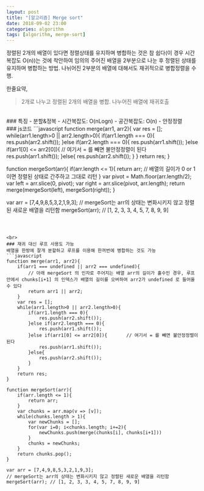 ```yaml
---
layout: post
title: "[알고리즘] Merge sort"
date: 2018-09-02 23:00
categories: algorithm
tags: [algorithm, merge-sort]
---
```

정렬된 2개의 배열이 있다면 정렬상태를 유지하며 병합하는 것은 참 쉽다(이 경우 시간복잡도 O(n))는 것에 착안하여 임의의 주어진 배열을 2부분으로 나눈 후 정렬된 상태를 유지하며 병합하는 방법. 나뉘어진 2부분의 배열에 대해서도 재귀적으로 병합정렬을 수행.

한줄요약,
> 2개로 나누고 정렬된 2개의 배열을 병합. 나누어진 배열에 재귀호출

<br>
### 특징
- 분할&정복
- 시간복잡도: O(nLogn)
- 공간복잡도: O(n)
- 안정정렬

<br>
### js코드
```javascript
function merge(arr1, arr2){
    var res = [];
    while(arr1.length>0 || arr2.length>0){
        if(arr1.length === 0){
            res.push(arr2.shift());
        }else if(arr2.length === 0){
            res.push(arr1.shift());
        }else if(arr1[0] <= arr2[0]){       // 여기서 = 를 빼면 불안정정렬이 된다
            res.push(arr1.shift());
        }else{
            res.push(arr2.shift());
        }
    }
    return res;
}

function mergeSort(arr){
    if(arr.length <= 1){
        return arr; // 배열의 길이가 0 or 1이면 정렬된 상태로 간주하고 그대로 리턴
    }
    var pivot = Math.floor(arr.length/2);
    var left = arr.slice(0, pivot);
    var right = arr.slice(pivot, arr.length);
    return merge(mergeSort(left), mergeSort(right));
}

var arr = [7,4,9,8,5,3,2,1,9,3];
// mergeSort는 arr의 상태는 변화시키지 않고 정렬된 새로운 배열을 리턴함
mergeSort(arr); // [1, 2, 3, 3, 4, 5, 7, 8, 9, 9]
```



<br>
### 재귀 대신 루프 사용도 가능
배열을 한방에 잘개 분할하고 루프를 이용해 한꺼번에 병합하는 것도 가능
```javascript
function merge(arr1, arr2){
    if(arr1 === undefined || arr2 === undefined){
        // 아래 mergeSort 의 인자로 주어지는 배열 arr의 길이가 홀수인 경우, 루프 안에서 chunks[i+1] 의 인덱스가 배열의 길이를 오버하여 arr2가 undefined 로 들어올 수 있다
        return arr1 || arr2;
    }
    var res = [];
    while(arr1.length>0 || arr2.length>0){
        if(arr1.length === 0){
            res.push(arr2.shift());
        }else if(arr2.length === 0){
            res.push(arr1.shift());
        }else if(arr1[0] <= arr2[0]){       // 여기서 = 를 빼면 불안정정렬이 된다
            res.push(arr1.shift());
        }else{
            res.push(arr2.shift());
        }
    }
    return res;
}

function mergeSort(arr){
    if(arr.length <= 1){
        return arr;
    }
    var chunks = arr.map(v => [v]);
    while(chunks.length > 1){
        var newChunks = [];
        for(var i=0; i<chunks.length; i+=2){
            newChunks.push(merge(chunks[i], chunks[i+1]))
        }
        chunks = newChunks; 
    }
    return chunks.pop();
}

var arr = [7,4,9,8,5,3,2,1,9,3];
// mergeSort는 arr의 상태는 변화시키지 않고 정렬된 새로운 배열을 리턴함
mergeSort(arr); // [1, 2, 3, 3, 4, 5, 7, 8, 9, 9]
```